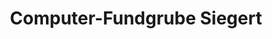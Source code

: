 ---
title: "Computer-Fundgrube Siegert"
url: /rudolstadt/computer-fundgrube-siegert/
shop: Computer
---